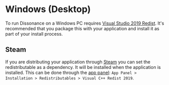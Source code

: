 # Windows (Desktop)

To run Dissonance on a Windows PC requires [Visual Studio 2019 Redist](https://visualstudio.microsoft.com/downloads/#microsoft-visual-c-redistributable-for-visual-studio-2019). It's recommended that you package this with your application and install it as part of your install process.

## Steam

If you are distributing your application through [Steam](https://store.steampowered.com/) you can set the redistributable as a dependency. It will be installed when the application is installed. This can be done through the [app panel](partner.steamgames.com): `App Panel > Installation > Redistributables > Visual C++ Redist 2019`.
